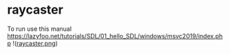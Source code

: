 # raycaster
To run use this manual https://lazyfoo.net/tutorials/SDL/01_hello_SDL/windows/msvc2019/index.php
!([raycaster.png](https://github.com/DmitryZlobec/raycaster/blob/main/raycaster.png))
